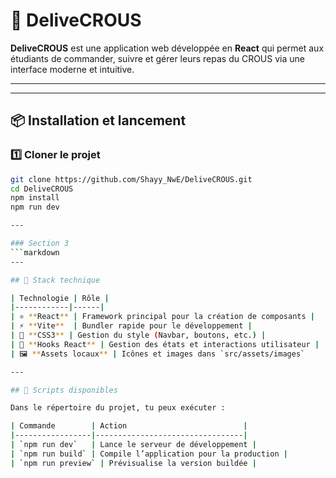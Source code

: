 # 🥐 DeliveCROUS

**DeliveCROUS** est une application web développée en **React** qui permet aux étudiants de commander, suivre et gérer leurs repas du CROUS via une interface moderne et intuitive.

---
---

## 📦 Installation et lancement

### 1️⃣ Cloner le projet
```bash
git clone https://github.com/Shayy_NwE/DeliveCROUS.git
cd DeliveCROUS
npm install
npm run dev

---

### Section 3
```markdown
---

## 🧱 Stack technique

| Technologie | Rôle |
|------------|------|
| ⚛️ **React** | Framework principal pour la création de composants |
| ⚡ **Vite**  | Bundler rapide pour le développement |
| 🎨 **CSS3** | Gestion du style (Navbar, boutons, etc.) |
| 🧠 **Hooks React** | Gestion des états et interactions utilisateur |
| 🖼️ **Assets locaux** | Icônes et images dans `src/assets/images`

---

## 🧰 Scripts disponibles

Dans le répertoire du projet, tu peux exécuter :

| Commande        | Action                          |
|-----------------|---------------------------------|
| `npm run dev`   | Lance le serveur de développement |
| `npm run build` | Compile l’application pour la production |
| `npm run preview` | Prévisualise la version buildée |

